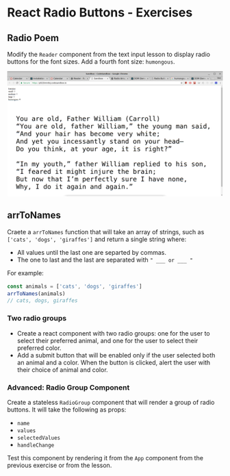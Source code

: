 # React Radio Buttons - Exercises

## Radio Poem

Modify the `Reader` component from the text input lesson to display radio buttons for the font sizes. Add a fourth font size: `humongous`.

![radio reader](assets/radio_reader.png?raw=true)

## arrToNames

Craete a `arrToNames` function that will take an array of strings, such as `['cats', 'dogs', 'giraffes']` and return a single string where:

* All values until the last one are separted by commas.
* The one to last and the last are separated with `" ___ or ___ "`

For example:

```js
const animals = ['cats', 'dogs', 'giraffes']
arrToNames(animals)
// cats, dogs, giraffes
```

### Two radio groups

* Create a react component with two radio groups: one for the user to select their preferred animal, and one for the user to select their preferred color.
* Add a submit button that will be enabled only if the user selected both an animal and a color. When the button is clicked, alert the user with their choice of animal and color.

### Advanced: Radio Group Component

Create a stateless `RadioGroup` component that will render a group of radio buttons. It will take the following as props:

* `name`
* `values`
* `selectedValues`
* `handleChange`

Test this component by rendering it from the `App` component from the previous exercise or from the lesson.